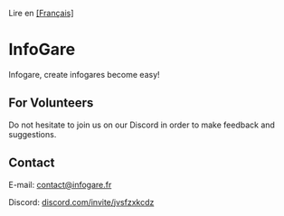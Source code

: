 Lire en [[Français]](https://github.com/Absolument-Oui/InfoGares/blob/main/README.md)

# InfoGare

Infogare, create infogares become easy!
 
## For Volunteers

Do not hesitate to join us on our Discord in order to make feedback and suggestions.

## Contact

E-mail: [contact@infogare.fr](mailto:contact@infogare.fr)

Discord: [discord.com/invite/jvsfzxkcdz](discord.com/invite/jvsfzxkcdz)